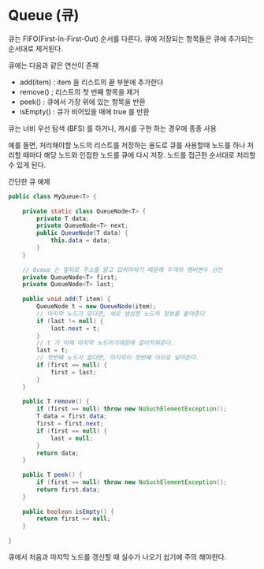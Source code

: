 # Queue (큐)



큐는 FIFO(First-In-First-Out) 순서를 다른다. 큐에 저장되는 항목들은 큐에 추가되는 순서대로 제거된다.



큐에는 다음과 같은 연산이 존재

- add(item) : item 을 리스트의 끝 부분에 추가한다
- remove() ; 리스트의 첫 번째 항목을 제거
- peek() : 큐에서 가장 위에 있는 항목을 반환 
- isEmpty() : 큐가 비어있을 때에 true 를 반환



큐는 너비 우선 탐색 (BFS) 를 하거나, 캐시를 구현 하는 경우에 종종 사용

예를 들면, 처리해야할 노드의 리스트를 저장하는 용도로 큐를 사용할때 노드를 하나 처리할 때마다 해당 노드와 인접한 노드를 큐에 다시 저장.  노드를 접근한 순서대로 처리할 수 있게 된다.



간단한 큐 예제

```java
public class MyQueue<T> {
    
    private static class QueueNode<T> {
        private T data;
        private QueueNode<T> next;
        public QueueNode(T data) {
            this.data = data;
        }
    }
    
    // Queue 는 앞뒤로 주소를 알고 있어야하기 때문에 두개의 멤버변수 선언
    private QueueNode<T> first;
    private QueueNode<T> last;
    
    public void add(T item) {
        QueueNode t = new QueueNode(item);
        // 마지막 노드가 있다면, 새로 생성한 노드의 정보를 붙여준다
		if (last != null) {
            last.next = t;
        }
        // t 가 이제 마지막 노드이기때문에 갈아치워준다.
		last = t;
        // 첫번째 노드가 없다면, 마지막이 첫번째 이므로 넣어준다.
        if (first == null) {
            first = last;
        }
    }
    
    public T remove() {
        if (first == null) throw new NoSuchElementException();
        T data = first.data;
		first = first.next;
		if (first == null) {
            last = null;
        }
        return data;
    }
    
    public T peek() {
        if (first == null) throw new NoSuchElementException();
        return first.data;
    }
    
    public boolean isEmpty() {
        return first == null;
    }
   
}
```



큐에서 처음과 마지막 노드를 갱신할 때 실수가 나오기 쉽기에 주의 해야한다.